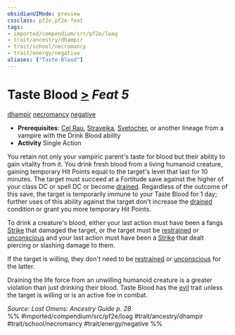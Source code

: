 ```yaml
---
obsidianUIMode: preview
cssclass: pf2e,pf2e-feat
tags:
- imported/compendium/src/pf2e/loag
- trait/ancestry/dhampir
- trait/school/necromancy
- trait/energy/negative
aliases: ["Taste Blood"]
---
```

# Taste Blood  [>](chapter-9-playing-the-game.md#Actions "Single Action") *Feat 5*  
[dhampir](dhampir-b1.md)  [necromancy](necromancy.md)  [negative](negative.md)  

- **Prerequisites**: [Cel Rau](cel-rau-loag.md), [Straveika](straveika-apg.md), [Svetocher](svetocher-apg.md), or another lineage from a vampire with the Drink Blood ability
- **Activity** Single Action

You retain not only your vampiric parent's taste for blood but their ability to gain vitality from it. You drink fresh blood from a living humanoid creature, gaining temporary Hit Points equal to the target's level that last for 10 minutes. The target must succeed at a Fortitude save against the higher of your class DC or spell DC or become [drained](conditions.md#Drained). Regardless of the outcome of this save, the target is temporarily immune to your Taste Blood for 1 day; further uses of this ability against the target don't increase the [drained](conditions.md#Drained) condition or grant you more temporary Hit Points.

To drink a creature's blood, either your last action must have been a fangs [Strike](strike.md) that damaged the target, or the target must be [restrained](conditions.md#Restrained) or [unconscious](conditions.md#Unconscious) and your last action must have been a [Strike](strike.md) that dealt piercing or slashing damage to them.

If the target is willing, they don't need to be [restrained](conditions.md#Restrained) or [unconscious](conditions.md#Unconscious) for the latter.

Draining the life force from an unwilling humanoid creature is a greater violation than just drinking their blood. Taste Blood has the [evil](evil.md) trait unless the target is willing or is an active foe in combat.

*Source: Lost Omens: Ancestry Guide p. 28*  
%% #imported/compendium/src/pf2e/loag #trait/ancestry/dhampir #trait/school/necromancy #trait/energy/negative %%